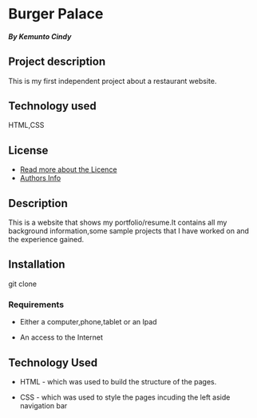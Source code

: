 # Burger Palace

##### By Kemunto Cindy

## Project description

This is my first independent project about a restaurant website. 

## Technology used
HTML,CSS

## License

+ [Read more about the Licence](https://github.com/C-kemunto/Burger_palace/blob/main/LICENSE)
+ [Authors Info](https://github.com/C-kemunto)

## Description
<p>This is  a website that shows my portfolio/resume.It contains all my background information,some sample projects that I have worked on and the experience gained.</p>

## Installation
git clone

### Requirements

* Either a computer,phone,tablet or an Ipad

* An access to the Internet

## Technology Used
* HTML - which was used to build the structure of the pages.

* CSS - which was used to style the pages incuding the left aside navigation bar

